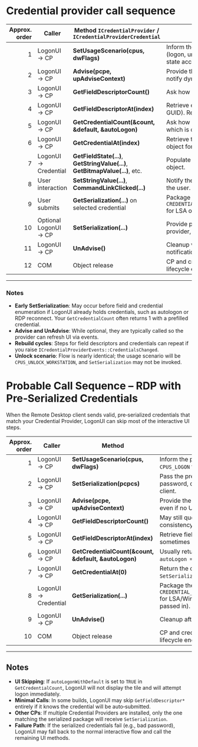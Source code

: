 # Credential provider call sequence

| Approx. order | Caller | Method `ICredentialProvider` / `ICredentialProviderCredential` | Purpose |
|---:|---|---|---|
| 1 | LogonUI → CP | **SetUsageScenario(cpus, dwFlags)** | Inform the provider of the usage scenario (logon, unlock, credential UI, RDP). Initialize state accordingly. |
| 2 | LogonUI → CP | **Advise(pcpe, upAdviseContext)** | Provide the event interface so the provider can notify dynamic changes. |
| 3 | LogonUI → CP | **GetFieldDescriptorCount()** | Ask how many UI fields will be exposed. |
| 4 | LogonUI → CP | **GetFieldDescriptorAt(index)** | Retrieve each field’s description (type, label, GUID). Repeated per field. |
| 5 | LogonUI → CP | **GetCredentialCount(&count, &default, &autoLogon)** | Ask how many credentials are available and which is default. |
| 6 | LogonUI → CP | **GetCredentialAt(index)** | Retrieve the `ICredentialProviderCredential` object for each tile. |
| 7 | LogonUI → Credential | **GetFieldState(...)**, **GetStringValue(...)**, **GetBitmapValue(...)**, etc. | Populate the tile UI by querying the credential object. |
| 8 | User interaction | **SetStringValue(...)**, **CommandLinkClicked(...)** | Notify the provider of edits or actions taken by the user. |
| 9 | User submits | **GetSerialization(...)** on selected credential | Package credentials into `CREDENTIAL_PROVIDER_CREDENTIAL_SERIALIZATION` for LSA or Winlogon. |
| 10 | Optional LogonUI → CP | **SetSerialization(...)** | Provide pre-serialized credentials to the provider, e.g., RDP reconnect. |
| 11 | LogonUI → CP | **UnAdvise()** | Cleanup when LogonUI no longer needs notifications. |
| 12 | COM | Object release | CP and credential objects are released and the lifecycle ends. |

---

### Notes

- **Early SetSerialization**: May occur before field and credential enumeration if LogonUI already holds credentials, such as autologon or RDP reconnect. Your `GetCredentialCount` often returns 1 with a prefilled credential.
- **Advise and UnAdvise**: While optional, they are typically called so the provider can refresh UI via events.
- **Rebuild cycles**: Steps for field descriptors and credentials can repeat if you raise `ICredentialProviderEvents::CredentialsChanged`.
- **Unlock scenario**: Flow is nearly identical; the usage scenario will be `CPUS_UNLOCK_WORKSTATION`, and `SetSerialization` may not be invoked.


# Probable Call Sequence – RDP with Pre‑Serialized Credentials

When the Remote Desktop client sends valid, pre‑serialized credentials that match your Credential Provider, LogonUI can skip most of the interactive UI steps.

| Approx. order | Caller | Method | Purpose |
|---:|---|---|---|
| 1 | LogonUI → CP | **SetUsageScenario(cpus, dwFlags)** | Inform the provider of the usage scenario (e.g., `CPUS_LOGON` for RDP). |
| 2 | LogonUI → CP | **SetSerialization(pcpcs)** | Pass the pre‑serialized credentials (username, password, domain) received from the RDP client. |
| 3 | LogonUI → CP | **Advise(pcpe, upAdviseContext)** | Provide the event interface (may still be called even if no UI is shown). |
| 4 | LogonUI → CP | **GetFieldDescriptorCount()** | May still query field descriptors for consistency, even if they won’t be displayed. |
| 5 | LogonUI → CP | **GetFieldDescriptorAt(index)** | Retrieve field metadata (optional in this path; sometimes skipped). |
| 6 | LogonUI → CP | **GetCredentialCount(&count, &default, &autoLogon)** | Usually returns `count = 1`, `default = 0`, `autoLogon = TRUE` to trigger immediate logon. |
| 7 | LogonUI → CP | **GetCredentialAt(0)** | Return the credential object pre‑populated from `SetSerialization`. |
| 8 | LogonUI → Credential | **GetSerialization(...)** | Package the credential into a `CREDENTIAL_PROVIDER_CREDENTIAL_SERIALIZATION` for LSA/Winlogon (often just re‑emits what was passed in). |
| 9 | LogonUI → CP | **UnAdvise()** | Cleanup after logon attempt. |
| 10 | COM | Object release | CP and credential objects are released; lifecycle ends. |

---

## Notes

- **UI Skipping**: If `autoLogonWithDefault` is set to `TRUE` in `GetCredentialCount`, LogonUI will not display the tile and will attempt logon immediately.
- **Minimal Calls**: In some builds, LogonUI may skip `GetFieldDescriptor*` entirely if it knows the credential will be auto‑submitted.
- **Other CPs**: If multiple Credential Providers are installed, only the one matching the serialized package will receive `SetSerialization`.
- **Failure Path**: If the serialized credentials fail (e.g., bad password), LogonUI may fall back to the normal interactive flow and call the remaining UI methods.
